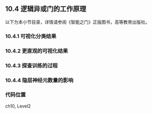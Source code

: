 <!--Copyright © Microsoft Corporation. All rights reserved.
  适用于[License](https://github.com/Microsoft/ai-edu/blob/master/LICENSE.md)版权许可-->

## 10.4 逻辑异或门的工作原理

以下为本小节目录，详情请参阅《智能之门》正版图书，高等教育出版社。

### 10.4.1 可视化分类结果


### 10.4.2 更直观的可视化结果


### 10.4.3 探查训练的过程

### 10.4.4 隐层神经元数量的影响


### 代码位置

ch10, Level2
